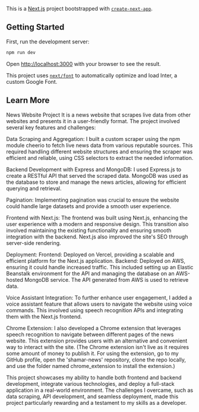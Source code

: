 This is a [Next.js](https://nextjs.org/) project bootstrapped with [`create-next-app`](https://github.com/vercel/next.js/tree/canary/packages/create-next-app).

## Getting Started

First, run the development server:

```bash
npm run dev
```

Open [http://localhost:3000](http://localhost:3000) with your browser to see the result.

This project uses [`next/font`](https://nextjs.org/docs/basic-features/font-optimization) to automatically optimize and load Inter, a custom Google Font.

## Learn More

News Website Project
It is a news website that scrapes live data from other websites and presents it in a user-friendly format. The project involved several key features and challenges:

Data Scraping and Aggregation: I built a custom scraper using the npm module cheerio to fetch live news data from various reputable sources. This required handling different website structures and ensuring the scraper was efficient and reliable, using CSS selectors to extract the needed information.

Backend Development with Express and MongoDB: I used Express.js to create a RESTful API that served the scraped data. MongoDB was used as the database to store and manage the news articles, allowing for efficient querying and retrieval.

Pagination: Implementing pagination was crucial to ensure the website could handle large datasets and provide a smooth user experience.

Frontend with Next.js: The frontend was built using Next.js, enhancing the user experience with a modern and responsive design. This transition also involved maintaining the existing functionality and ensuring smooth integration with the backend. Next.js also improved the site's SEO through server-side rendering.

Deployment:
Frontend: Deployed on Vercel, providing a scalable and efficient platform for the Next.js application.
Backend: Deployed on AWS, ensuring it could handle increased traffic. This included setting up an Elastic Beanstalk environment for the API and managing the database on an AWS-hosted MongoDB service. The API generated from AWS is used to retrieve data.

Voice Assistant Integration: To further enhance user engagement, I added a voice assistant feature that allows users to navigate the website using voice commands. This involved using speech recognition APIs and integrating them with the Next.js frontend.

Chrome Extension: I also developed a Chrome extension that leverages speech recognition to navigate between different pages of the news website. This extension provides users with an alternative and convenient way to interact with the site. (The Chrome extension isn't live as it requires some amount of money to publish it. For using the extension, go to my GitHub profile, open the 'shamar-news' repository, clone the repo locally, and use the folder named chrome_extension to install the extension.)

This project showcases my ability to handle both frontend and backend development, integrate various technologies, and deploy a full-stack application in a real-world environment. The challenges I overcame, such as data scraping, API development, and seamless deployment, made this project particularly rewarding and a testament to my skills as a developer.


